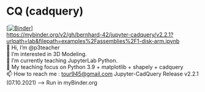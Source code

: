 # CQ (cadquery)
[[![Binder](https://mybinder.org/badge_logo.svg)](https://mybinder.org/v2/gh/p3teacher/CQ/main)]<br>
https://mybinder.org/v2/gh/bernhard-42/jupyter-cadquery/v2.2.1?urlpath=lab&filepath=examples%2Fassemblies%2F1-disk-arm.ipynb <br>
👋 Hi, I’m @p3teacher<br>
👀 I’m interested in 3D Modeling.<br>
🌱 I’m currently teaching JupyterLab Python.<br>
🌱 My teaching focus on Python 3.9 + matplotlib + shapely + cadquery<br>
📫 How to reach me : tour945@gmail.com
Jupyter-CadQuery  Release v2.2.1 (07.10.2021)  --> Run in myBinder.org
